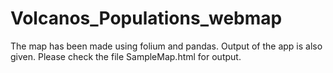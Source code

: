 # Volcanos_Populations_webmap
The map has been made using folium and pandas.
Output of the app is also given.
Please check the file SampleMap.html for output.
